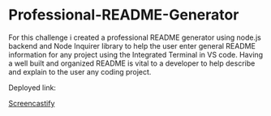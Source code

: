 # Professional-README-Generator

For this challenge i created a professional README generator using node.js backend and Node Inquirer library to help the user enter general
README information for any project using the Integrated Terminal in VS code. Having a well built and organized README is vital to a developer
to help describe and explain to the user any coding project.

Deployed link:

[Screencastify](www.screencastify.com)
